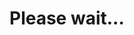 <script>
var host = window.location.host;
if (host=="mirrors-zhs141.vercel.app")
{
    window.location.replace("https://zhs141.vercel.app");
} else {
    window.location.replace("index_zh.md");
}
</script>
# Please wait...

